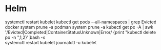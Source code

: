 # Helm
systemctl restart kubelet
kubectl get pods --all-namespaces | grep Evicted
docker system prune -a
podman system prune -a
kubectl get po -A | awk '/Evicted|Completed|ContainerStatusUnknown|Error/ {print "kubectl delete po -n ",$1,$2}'|bash -x  
systemctl restart kubelet
journalctl -u kubelet